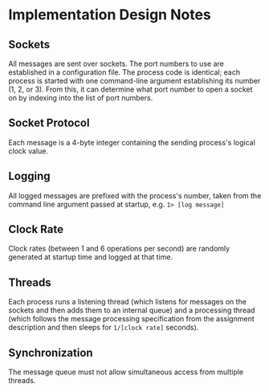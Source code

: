 # Implementation Design Notes

## Sockets

All messages are sent over sockets. The port numbers to use are established in a configuration file. The process code is identical; each process is started with one command-line argument establishing its number (1, 2, or 3). From this, it can determine what port number to open a socket on by indexing into the list of port numbers.

## Socket Protocol

Each message is a 4-byte integer containing the sending process's logical clock value.

## Logging

All logged messages are prefixed with the process's number, taken from the command line argument passed at startup, e.g. `1> [log message]`

## Clock Rate

Clock rates (between 1 and 6 operations per second) are randomly generated at startup time and logged at that time.

## Threads

Each process runs a listening thread (which listens for messages on the sockets and then adds them to an internal queue) and a processing thread (which follows the message processing specification from the assignment description and then sleeps for `1/[clock rate]` seconds).

## Synchronization

The message queue must not allow simultaneous access from multiple threads.
